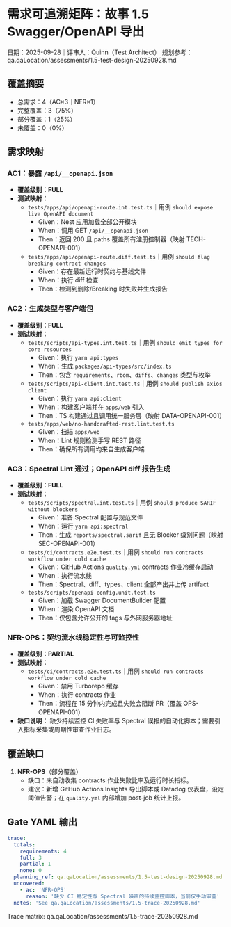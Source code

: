 # 需求可追溯矩阵：故事 1.5 Swagger/OpenAPI 导出

日期：2025-09-28｜评审人：Quinn（Test Architect）
规划参考：qa.qaLocation/assessments/1.5-test-design-20250928.md

## 覆盖摘要
- 总需求：4（AC×3｜NFR×1）
- 完整覆盖：3（75%）
- 部分覆盖：1（25%）
- 未覆盖：0（0%）

## 需求映射

### AC1：暴露 `/api/__openapi.json`
- **覆盖级别：FULL**
- **测试映射：**
  - `tests/apps/api/openapi-route.int.test.ts`｜用例 `should expose live OpenAPI document`
    - Given：Nest 应用加载全部公开模块
    - When：调用 GET `/api/__openapi.json`
    - Then：返回 200 且 paths 覆盖所有注册控制器（映射 TECH-OPENAPI-001）
  - `tests/apps/api/openapi-route.diff.test.ts`｜用例 `should flag breaking contract changes`
    - Given：存在最新运行时契约与基线文件
    - When：执行 diff 检查
    - Then：检测到删除/Breaking 时失败并生成报告

### AC2：生成类型与客户端包
- **覆盖级别：FULL**
- **测试映射：**
  - `tests/scripts/api-types.int.test.ts`｜用例 `should emit types for core resources`
    - Given：执行 `yarn api:types`
    - When：生成 `packages/api-types/src/index.ts`
    - Then：包含 `requirements`、`rbom`、`diffs`、`changes` 类型与枚举
  - `tests/scripts/api-client.int.test.ts`｜用例 `should publish axios client`
    - Given：执行 `yarn api:client`
    - When：构建客户端并在 `apps/web` 引入
    - Then：TS 构建通过且调用统一服务层（映射 DATA-OPENAPI-001）
  - `tests/apps/web/no-handcrafted-rest.lint.test.ts`
    - Given：扫描 `apps/web`
    - When：Lint 规则检测手写 REST 路径
    - Then：确保所有调用均来自生成客户端

### AC3：Spectral Lint 通过；OpenAPI diff 报告生成
- **覆盖级别：FULL**
- **测试映射：**
  - `tests/scripts/spectral.int.test.ts`｜用例 `should produce SARIF without blockers`
    - Given：准备 Spectral 配置与规范文件
    - When：运行 `yarn api:spectral`
    - Then：生成 `reports/spectral.sarif` 且无 Blocker 级别问题（映射 SEC-OPENAPI-001）
  - `tests/ci/contracts.e2e.test.ts`｜用例 `should run contracts workflow under cold cache`
    - Given：GitHub Actions `quality.yml` contracts 作业冷缓存启动
    - When：执行流水线
    - Then：Spectral、diff、types、client 全部产出并上传 artifact
  - `tests/scripts/openapi-config.unit.test.ts`
    - Given：加载 Swagger DocumentBuilder 配置
    - When：渲染 OpenAPI 文档
    - Then：仅包含允许公开的 tags 与外网服务器地址

### NFR-OPS：契约流水线稳定性与可监控性
- **覆盖级别：PARTIAL**
- **测试映射：**
  - `tests/ci/contracts.e2e.test.ts`｜用例 `should run contracts workflow under cold cache`
    - Given：禁用 Turborepo 缓存
    - When：执行 contracts 作业
    - Then：流程在 15 分钟内完成且失败会阻断 PR（覆盖 OPS-OPENAPI-001）
- **缺口说明：** 缺少持续监控 CI 失败率与 Spectral 误报的自动化脚本；需要引入指标采集或周期性审查作业日志。

## 覆盖缺口
1. **NFR-OPS**（部分覆盖）
   - 缺口：未自动收集 contracts 作业失败比率及运行时长指标。
   - 建议：新增 GitHub Actions Insights 导出脚本或 Datadog 仪表盘，设定阈值告警；在 `quality.yml` 内部增加 post-job 统计上报。

## Gate YAML 输出
```yaml
trace:
  totals:
    requirements: 4
    full: 3
    partial: 1
    none: 0
  planning_ref: qa.qaLocation/assessments/1.5-test-design-20250928.md
  uncovered:
    - ac: 'NFR-OPS'
      reason: '缺少 CI 稳定性与 Spectral 噪声的持续监控脚本，当前仅手动审查'
  notes: 'See qa.qaLocation/assessments/1.5-trace-20250928.md'
```

Trace matrix: qa.qaLocation/assessments/1.5-trace-20250928.md

